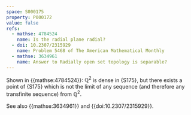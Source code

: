 ```yaml
---
space: S000175
property: P000172
value: false
refs:
  - mathse: 4784524
    name: Is the radial plane radial?
  - doi: 10.2307/2315929
    name: Problem 5468 of The American Mathematical Monthly
  - mathse: 3634961
    name: Answer to Radially open set topology is separable?
---
```


Shown in {{mathse:4784524}}: $\mathbb Q^2$ is dense in {S175},
but there exists a point of {S175} which is not the limit of any
sequence (and therefore any transfinite sequence) from $\mathbb Q^2$.

See also {{mathse:3634961}} and {{doi:10.2307/2315929}}.
